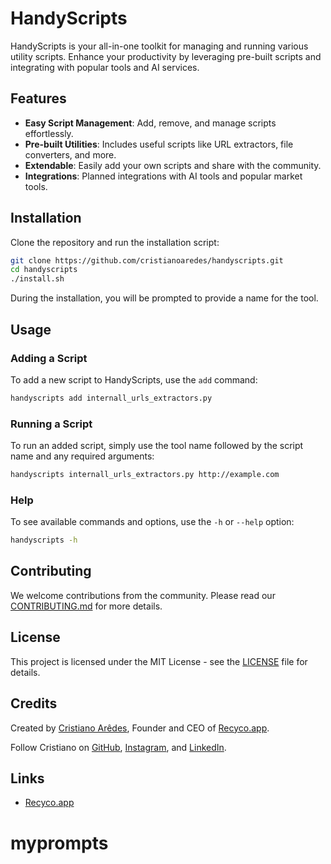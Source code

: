 # HandyScripts

HandyScripts is your all-in-one toolkit for managing and running various utility scripts. Enhance your productivity by leveraging pre-built scripts and integrating with popular tools and AI services.

## Features

- **Easy Script Management**: Add, remove, and manage scripts effortlessly.
- **Pre-built Utilities**: Includes useful scripts like URL extractors, file converters, and more.
- **Extendable**: Easily add your own scripts and share with the community.
- **Integrations**: Planned integrations with AI tools and popular market tools.

## Installation

Clone the repository and run the installation script:

```sh
git clone https://github.com/cristianoaredes/handyscripts.git
cd handyscripts
./install.sh
```

During the installation, you will be prompted to provide a name for the tool.

## Usage

### Adding a Script

To add a new script to HandyScripts, use the `add` command:

```sh
handyscripts add internall_urls_extractors.py
```

### Running a Script

To run an added script, simply use the tool name followed by the script name and any required arguments:

```sh
handyscripts internall_urls_extractors.py http://example.com
```

### Help

To see available commands and options, use the `-h` or `--help` option:

```sh
handyscripts -h
```

## Contributing

We welcome contributions from the community. Please read our [CONTRIBUTING.md](CONTRIBUTING.md) for more details.

## License

This project is licensed under the MIT License - see the [LICENSE](LICENSE) file for details.

## Credits

Created by [Cristiano Arêdes](https://www.linkedin.com/in/cristianoaredes/), Founder and CEO of [Recyco.app](https://recyco.app/).

Follow Cristiano on [GitHub](https://github.com/cristianoaredes), [Instagram](https://www.instagram.com/cristiano.aredes/), and [LinkedIn](https://www.linkedin.com/in/cristianoaredes/).

## Links

- [Recyco.app](https://recyco.app/)
# myprompts
